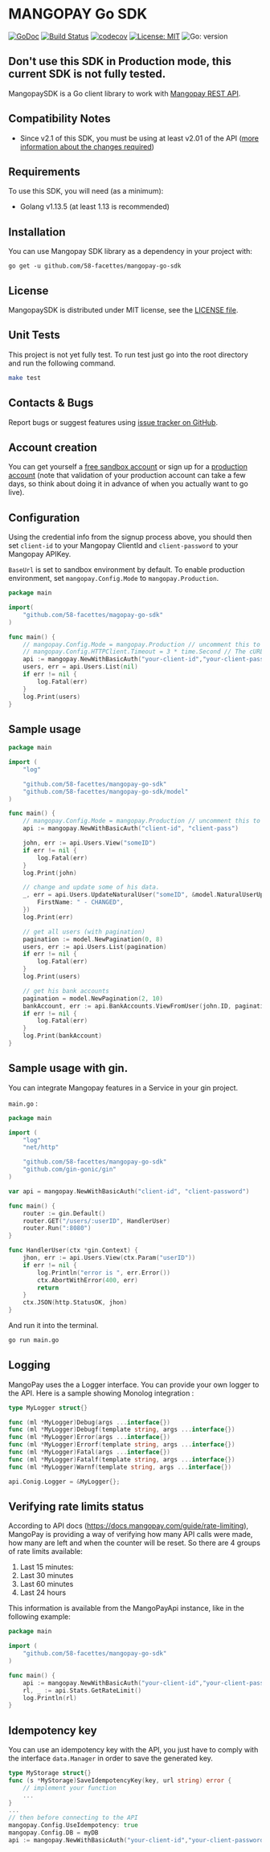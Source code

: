 # MANGOPAY Go SDK

[![GoDoc](http://img.shields.io/badge/godoc-reference-blue.svg)](http://godoc.org/github.com/58-facettes/mangopay-go-sdk)
[![Build Status](https://travis-ci.org/58-facettes/mangopay-go-sdk.svg?branch=master)](https://travis-ci.org/58-facettes/mangopay-go-sdk)
[![codecov](https://codecov.io/gh/58-facettes/mangopay-go-sdk/branch/master/graph/badge.svg)](https://codecov.io/gh/58-facettes/mangopay-go-sdk)
[![License: MIT](https://img.shields.io/badge/License-MIT-yellow.svg)](https://opensource.org/licenses/MIT)
![Go: version](https://img.shields.io/github/go-mod/go-version/58-facettes/mangopay-go-sdk)

## Don't use this SDK in Production mode, this current SDK is not fully tested.

MangopaySDK is a Go client library to work with [Mangopay REST API](http://docs.mangopay.com/api-references/).

## Compatibility Notes

* Since v2.1 of this SDK, you must be using at least v2.01 of the API
([more information about the changes required](https://docs.mangopay.com/api-v2-01-overview/))

## Requirements

To use this SDK, you will need (as a minimum):

* Golang v1.13.5 (at least 1.13 is recommended)

## Installation

You can use Mangopay SDK library as a dependency in your project with:

```ssh
go get -u github.com/58-facettes/mangopay-go-sdk
```

## License

MangopaySDK is distributed under MIT license,
see the [LICENSE file](https://github.com/58-facettes/mangopay-go-sdk/blob/master/LICENSE).

## Unit Tests

This project is not yet fully test.
To run test just go into the root directory and run the following command.

```sh
make test
```

## Contacts & Bugs

Report bugs or suggest features using
[issue tracker on GitHub](https://github.com/58-facettes/mangopay-go-sdk/issues).


## Account creation

You can get yourself a [free sandbox account](https://www.mangopay.com/signup/create-sandbox/)
or sign up for a [production account](https://www.mangopay.com/signup/production-account/)
(note that validation of your production account can take a few days,
so think about doing it in advance of when you actually want to go live).

## Configuration

Using the credential info from the signup process above, you should then set `client-id`
to your Mangopay ClientId and `client-password` to your Mangopay APIKey.

`BaseUrl` is set to sandbox environment by default. To enable production
environment, set `mangopay.Config.Mode` to `mangopay.Production`.

```go
package main

import(
    "github.com/58-facettes/magopay-go-sdk"
)

func main() {
    // mangopay.Config.Mode = mangopay.Production // uncomment this to use the production environment
    // mangopay.Config.HTTPClient.Timeout = 3 * time.Second // The cURL response timeout in seconds (its 30 by default)
    api := mangopay.NewWithBasicAuth("your-client-id","your-client-password")
    users, err = api.Users.List(nil)
    if err != nil {
        log.Fatal(err)
    }
    log.Print(users)
}
```

## Sample usage

```go
package main

import (
    "log"

    "github.com/58-facettes/mangopay-go-sdk"
    "github.com/58-facettes/mangopay-go-sdk/model"
)

func main() {
    // mangopay.Config.Mode = mangopay.Production // uncomment this to use the production environment.
    api := mangopay.NewWithBasicAuth("client-id", "client-pass")

    john, err := api.Users.View("someID")
    if err != nil {
        log.Fatal(err)
    }
    log.Print(john)

    // change and update some of his data.
    _, err = api.Users.UpdateNaturalUser("someID", &model.NaturalUserUpdate{
        FirstName: " - CHANGED",
    })
    log.Print(err)

    // get all users (with pagination)
    pagination := model.NewPagination(0, 8)
    users, err := api.Users.List(pagination)
    if err != nil {
        log.Fatal(err)
    }
    log.Print(users)

    // get his bank accounts
    pagination = model.NewPagination(2, 10)
    bankAccount, err := api.BankAccounts.ViewFromUser(john.ID, pagination)
    if err != nil {
        log.Fatal(err)
    }
    log.Print(bankAccount)
}
```

## Sample usage with gin.

You can integrate Mangopay features in a Service in your gin project.

`main.go` :

```go
package main

import (
    "log"
    "net/http"

    "github.com/58-facettes/mangopay-go-sdk"
    "github.com/gin-gonic/gin"
)

var api = mangopay.NewWithBasicAuth("client-id", "client-password")

func main() {
    router := gin.Default()
    router.GET("/users/:userID", HandlerUser)
    router.Run(":8080")
}

func HandlerUser(ctx *gin.Context) {
    jhon, err := api.Users.View(ctx.Param("userID"))
    if err != nil {
        log.Println("error is ", err.Error())
        ctx.AbortWithError(400, err)
        return
    }
    ctx.JSON(http.StatusOK, jhon)
}
```

And run it into the terminal.

```sh
go run main.go
```

## Logging

MangoPay uses the a Logger interface. You can provide your own logger to the API.
Here is a sample showing Monolog integration :

```go
type MyLogger struct{}

func (ml *MyLogger)Debug(args ...interface{})
func (ml *MyLogger)Debugf(template string, args ...interface{})
func (ml *MyLogger)Error(args ...interface{})
func (ml *MyLogger)Errorf(template string, args ...interface{})
func (ml *MyLogger)Fatal(args ...interface{})
func (ml *MyLogger)Fatalf(template string, args ...interface{})
func (ml *MyLogger)Warnf(template string, args ...interface{})

api.Conig.Logger = &MyLogger{};
```

## Verifying rate limits status

According to API docs (https://docs.mangopay.com/guide/rate-limiting), MangoPay is providing a way of 
verifying how many API calls were made, how many are left and when the counter will be reset. 
So there are 4 groups of rate limits available:

1. Last 15 minutes:
2. Last 30 minutes
3. Last 60 minutes
4. Last 24 hours

This information is available from the MangoPayApi instance, like in the following example:

```go
package main

import (
    "github.com/58-facettes/mangopay-go-sdk"
)

func main() {
    api := mangopay.NewWithBasicAuth("your-client-id","your-client-password")
    rl, _ := api.Stats.GetRateLimit()
    log.Println(rl)
}
```

## Idempotency key

You can use an idempotency key with the API, you just have to comply with the interface `data.Manager` in order to save the generated key.

```go
type MyStorage struct{}
func (s *MyStorage)SaveIdempotencyKey(key, url string) error {
    // implement your function
    ...
}
...
// then before connecting to the API
mangopay.Config.UseIdempotency: true
mangopay.Config.DB = myDB
api := mangopay.NewWithBasicAuth("your-client-id","your-client-password")
```
